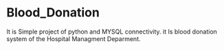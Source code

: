 # Blood_Donation
It is Simple project of python and MYSQL connectivity. it Is blood donation system of the Hospital Managment Deparment.
